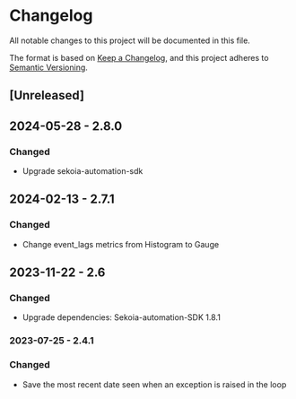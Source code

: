 # Changelog

All notable changes to this project will be documented in this file.

The format is based on [Keep a Changelog](https://keepachangelog.com/en/1.0.0/),
and this project adheres to [Semantic Versioning](https://semver.org/spec/v2.0.0.html).

## [Unreleased]

## 2024-05-28 - 2.8.0

### Changed

- Upgrade sekoia-automation-sdk

## 2024-02-13 - 2.7.1

### Changed

- Change event_lags metrics from Histogram to Gauge

## 2023-11-22 - 2.6

### Changed

- Upgrade dependencies: Sekoia-automation-SDK 1.8.1

### 2023-07-25 - 2.4.1

### Changed

- Save the most recent date seen when an exception is raised in the loop
